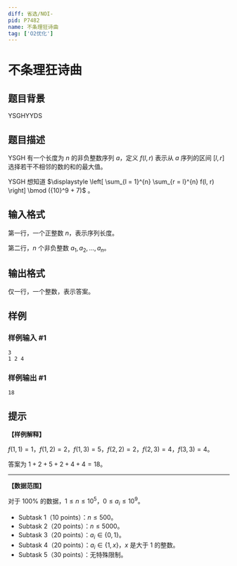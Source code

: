 ```yaml
---
diff: 省选/NOI-
pid: P7482
name: 不条理狂诗曲
tag: ['O2优化']
---
```

# 不条理狂诗曲
## 题目背景

YSGHYYDS
## 题目描述

YSGH 有一个长度为 $n$ 的非负整数序列 $a$，定义 $f(l, r)$ 表示从 $a$ 序列的区间 $[l, r]$ 选择若干不相邻的数的和的最大值。 

YSGH 想知道 $\displaystyle \left[ \sum_{l = 1}^{n} \sum_{r = l}^{n} f(l, r) \right] \bmod ({10}^9 + 7)$ 。
## 输入格式

第一行，一个正整数 $n$，表示序列长度。

第二行，$n$ 个非负整数 $a_1, a_2, \ldots , a_n$。
## 输出格式

仅一行，一个整数，表示答案。
## 样例

### 样例输入 #1
```
3
1 2 4
```
### 样例输出 #1
```
18
```
## 提示

**【样例解释】**

$f(1, 1)=1$，$f(1, 2)=2$，$f(1, 3)=5$，$f(2, 2)=2$，$f(2, 3)=4$，$f(3, 3)=4$。

答案为 $1 + 2 + 5 + 2 + 4 + 4 = 18$。

---

**【数据范围】**

对于 $100 \%$ 的数据，$1 \le n \le {10}^5$，$0 \le a_i \le {10}^9$。

- Subtask 1（10 points）：$n \le 500$。
- Subtask 2（20 points）：$n \le 5000$。
- Subtask 3（20 points）：$a_i \in \{ 0, 1 \}$。
- Subtask 4（20 points）：$a_i \in \{ 1, x \}$，$x$ 是大于 $1$ 的整数。
- Subtask 5（30 points）：无特殊限制。
